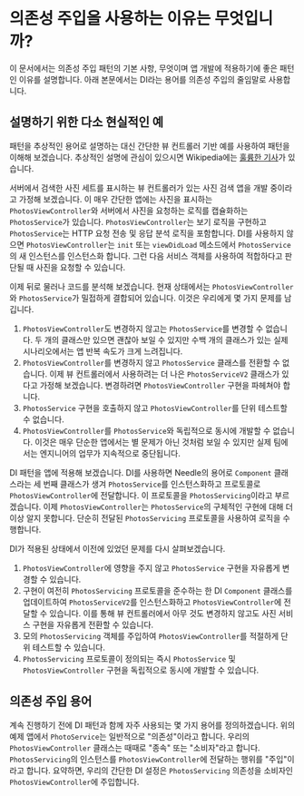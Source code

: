 # 의존성 주입을 사용하는 이유는 무엇입니까?

이 문서에서는 의존성 주입 패턴의 기본 사항, 무엇이며 앱 개발에 적용하기에 좋은 패턴인 이유를 설명합니다. 아래 본문에서는 DI라는 용어를 의존성 주입의 줄임말로 사용합니다.

## 설명하기 위한 다소 현실적인 예

패턴을 추상적인 용어로 설명하는 대신 간단한 뷰 컨트롤러 기반 예를 사용하여 패턴을 이해해 보겠습니다. 추상적인 설명에 관심이 있으시면 Wikipedia에는 [훌륭한 기사](https://en.wikipedia.org/wiki/Dependency_injection)가 있습니다.

서버에서 검색한 사진 세트를 표시하는 뷰 컨트롤러가 있는 사진 검색 앱을 개발 중이라고 가정해 보겠습니다. 이 매우 간단한 앱에는 사진을 표시하는 `PhotosViewController`와 서버에서 사진을 요청하는 로직를 캡슐화하는 `PhotosService`가 있습니다. `PhotosViewController`는 보기 로직을 ​​구현하고 `PhotosService`는 HTTP 요청 전송 및 응답 분석 로직을 포함합니다. DI를 사용하지 않으면 `PhotosViewController`는 `init` 또는 `viewDidLoad` 메소드에서 `PhotosService`의 새 인스턴스를 인스턴스화 합니다. 그런 다음 서비스 객체를 사용하여 적합하다고 판단될 때 사진을 요청할 수 있습니다.

이제 뒤로 물러나 코드를 분석해 보겠습니다. 현재 상태에서는 `PhotosViewController`와 `PhotosService`가 밀접하게 결합되어 있습니다. 이것은 우리에게 몇 가지 문제를 남깁니다.
1. `PhotosViewController`도 변경하지 않고는 `PhotosService`를 변경할 수 없습니다. 두 개의 클래스만 있으면 괜찮아 보일 수 있지만 수백 개의 클래스가 있는 실제 시나리오에서는 앱 반복 속도가 크게 느려집니다.
2. `PhotosViewController`를 변경하지 않고 `PhotosService` 클래스를 전환할 수 없습니다. 이제 뷰 컨트롤러에서 사용하려는 더 나은 `PhotosServiceV2` 클래스가 있다고 가정해 보겠습니다. 변경하려면 `PhotosViewController` 구현을 파헤쳐야 합니다.
3. `PhotosService` 구현을 호출하지 않고 `PhotosViewController`를 단위 테스트할 수 없습니다.
4. `PhotosViewController`를 `PhotosService`와 독립적으로 동시에 개발할 수 없습니다. 이것은 매우 단순한 앱에서는 별 문제가 아닌 것처럼 보일 수 있지만 실제 팀에서는 엔지니어의 업무가 지속적으로 중단됩니다.

DI 패턴을 앱에 적용해 보겠습니다. DI를 사용하면 Needle의 용어로 `Component` 클래스라는 세 번째 클래스가 생겨 `PhotosService`를 인스턴스화하고 프로토콜로 `PhotosViewController`에 전달합니다. 이 프로토콜을 `PhotosServicing`이라고 부르겠습니다. 이제 `PhotosViewController`는 `PhotosService`의 구체적인 구현에 대해 더 이상 알지 못합니다. 단순히 전달된 `PhotosServicing` 프로토콜을 사용하여 로직을 수행합니다.

DI가 적용된 상태에서 이전에 있었던 문제를 다시 살펴보겠습니다.
1. `PhotosViewController`에 영향을 주지 않고 `PhotosService` 구현을 자유롭게 변경할 수 있습니다.
2. 구현이 여전히 `PhotosServicing` 프로토콜을 준수하는 한 DI `Component` 클래스를 업데이트하여 `PhotosServiceV2`를 인스턴스화하고 `PhotosViewController`에 전달할 수 있습니다. 이를 통해 뷰 컨트롤러에서 아무 것도 변경하지 않고도 사진 서비스 구현을 자유롭게 전환할 수 있습니다.
3. 모의 `PhotosServicing` 객체를 주입하여 `PhotosViewController`를 적절하게 단위 테스트할 수 있습니다.
4. `PhotosServicing` 프로토콜이 정의되는 즉시 `PhotosService` 및 `PhotosViewController` 구현을 독립적으로 동시에 개발할 수 있습니다.

## 의존성 주입 용어

계속 진행하기 전에 DI 패턴과 함께 자주 사용되는 몇 가지 용어를 정의하겠습니다. 위의 예제 앱에서 `PhotoService`는 일반적으로 "의존성"이라고 합니다. 우리의 `PhotosViewController` 클래스는 때때로 "종속" 또는 "소비자"라고 합니다. `PhotosServicing`의 인스턴스를 `PhotosViewController`에 전달하는 행위를 "주입"이라고 합니다. 요약하면, 우리의 간단한 DI 설정은 `PhotosServicing` 의존성을 소비자인 `PhotosViewController`에 주입합니다.